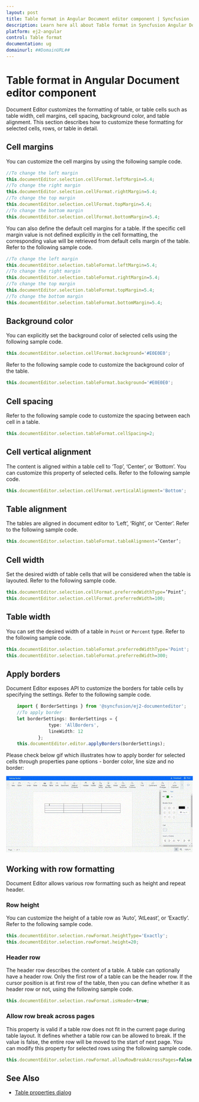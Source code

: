```yaml
---
layout: post
title: Table format in Angular Document editor component | Syncfusion
description: Learn here all about Table format in Syncfusion Angular Document editor component of Syncfusion Essential JS 2 and more.
platform: ej2-angular
control: Table format 
documentation: ug
domainurl: ##DomainURL##
---
```


# Table format in Angular Document editor component

Document Editor customizes the formatting of table, or table cells such as table width, cell margins, cell spacing, background color, and table alignment. This section describes how to customize these formatting for selected cells, rows, or table in detail.

## Cell margins

You can customize the cell margins by using the following sample code.

```typescript
//To change the left margin
this.documentEditor.selection.cellFormat.leftMargin=5.4;
//To change the right margin
this.documentEditor.selection.cellFormat.rightMargin=5.4;
//To change the top margin
this.documentEditor.selection.cellFormat.topMargin=5.4;
//To change the bottom margin
this.documentEditor.selection.cellFormat.bottomMargin=5.4;
```

You can also define the default cell margins for a table. If the specific cell margin value is not defined explicitly in the cell formatting, the corresponding value will be retrieved from default cells margin of the table. Refer to the following sample code.

```typescript
//To change the left margin
this.documentEditor.selection.tableFormat.leftMargin=5.4;
//To change the right margin
this.documentEditor.selection.tableFormat.rightMargin=5.4;
//To change the top margin
this.documentEditor.selection.tableFormat.topMargin=5.4;
//To change the bottom margin
this.documentEditor.selection.tableFormat.bottomMargin=5.4;
```

## Background color

You can explicitly set the background color of selected cells using the following sample code.

```typescript
this.documentEditor.selection.cellFormat.background='#E0E0E0';
```

Refer to the following sample code to customize the background color of the table.

```typescript
this.documentEditor.selection.tableFormat.background='#E0E0E0';
```

## Cell spacing

Refer to the following sample code to customize the spacing between each cell in a table.

```typescript
this.documentEditor.selection.tableFormat.cellSpacing=2;
```

## Cell vertical alignment

The content is aligned within a table cell to ‘Top’, ‘Center’, or ‘Bottom’. You can customize this property of selected cells. Refer to the following sample code.

```typescript
this.documentEditor.selection.cellFormat.verticalAlignment='Bottom';
```

## Table alignment

The tables are aligned in document editor to ‘Left’, ‘Right’, or ‘Center’. Refer to the following sample code.

```typescript
this.documentEditor.selection.tableFormat.tableAlignment=’Center’;
```

## Cell width

Set the desired width of table cells that will be considered when the table is layouted. Refer to the following sample code.

```typescript
this.documentEditor.selection.cellFormat.preferredWidthType=’Point’;
this.documentEditor.selection.cellFormat.preferredWidth=100;
```

## Table width

You can set the desired width of a table in `Point` or `Percent` type. Refer to the following sample code.

```typescript
this.documentEditor.selection.tableFormat.preferredWidthType='Point';
this.documentEditor.selection.tableFormat.preferredWidth=300;
```

## Apply borders

Document Editor exposes API to customize the borders for table cells by specifying the settings. Refer to the following sample code.

```typescript
    import { BorderSettings } from '@syncfusion/ej2-documenteditor';
    //To apply border
    let borderSettings: BorderSettings = {
                type: 'AllBorders',
                lineWidth: 12
            };
    this.documentEditor.editor.applyBorders(borderSettings);
```

Please check below gif which illustrates how to apply border for selected cells through properties pane options - border color, line size and no border:

![ApplyBorderToSelectedCell_viaPropertiesPane](images/ApplyBorderToSelectedCell_viaPropertiesPane.gif)

## Working with row formatting

Document Editor allows various row formatting such as height and repeat header.

### Row height

You can customize the height of a table row as ‘Auto’, ‘AtLeast’, or ‘Exactly’. Refer to the following sample code.

```typescript
this.documentEditor.selection.rowFormat.heightType='Exactly';
this.documentEditor.selection.rowFormat.height=20;
```

### Header row

The header row describes the content of a table. A table can optionally have a header row. Only the first row of a table can be the header row. If the cursor position is at first row of the table, then you can define whether it as header row or not, using the following sample code.

```typescript
this.documentEditor.selection.rowFormat.isHeader=true;
```

### Allow row break across pages

This property is valid if a table row does not fit in the current page during table layout. It defines whether a table row can be allowed to break. If the value is false, the entire row will be moved to the start of next page. You can modify this property for selected rows using the following sample code.

```typescript
this.documentEditor.selection.rowFormat.allowRowBreakAcrossPages=false;
```

## See Also

* [Table properties dialog](../document-editor/dialog#table-properties-dialog)